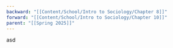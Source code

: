 ```yaml
---
backward: "[[Content/School/Intro to Sociology/Chapter 8]]"
forward: "[[Content/School/Intro to Sociology/Chapter 10]]"
parent: "[[Spring 2025]]"
---
```

asd